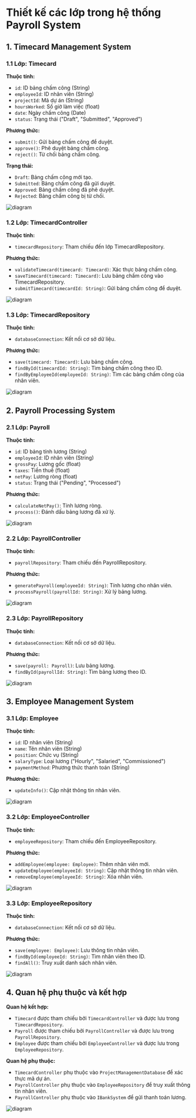 # **Thiết kế các lớp trong hệ thống Payroll System**

## 1. Timecard Management System

### 1.1 Lớp: Timecard

**Thuộc tính:**
- `id`: ID bảng chấm công (String)
- `employeeId`: ID nhân viên (String)
- `projectId`: Mã dự án (String)
- `hoursWorked`: Số giờ làm việc (float)
- `date`: Ngày chấm công (Date)
- `status`: Trạng thái ("Draft", "Submitted", "Approved")

**Phương thức:**
- `submit()`: Gửi bảng chấm công để duyệt.
- `approve()`: Phê duyệt bảng chấm công.
- `reject()`: Từ chối bảng chấm công.

**Trạng thái:**
- `Draft`: Bảng chấm công mới tạo.
- `Submitted`: Bảng chấm công đã gửi duyệt.
- `Approved`: Bảng chấm công đã phê duyệt.
- `Rejected`: Bảng chấm công bị từ chối.

![diagram](https://www.planttext.com/api/plantuml/png/NCyn3i8m30NGFQVm20CNoDI1XHaaPjCO22HDP3kLAiJ963WILo1aG9J5qd_IrvTVZsSdYgmb1jC7586TZzGZExWPW1LuPs6hx8TJYnHpI1FHPiwPquLw_TDpAYpxn5UgVWm9jR539GlhUbki-rhafmWWvH2zBfOMnkHT8ynrOwIPCNr6ltGt7GskVl86003__mC0)



### 1.2 Lớp: TimecardController

**Thuộc tính:**
- `timecardRepository`: Tham chiếu đến lớp TimecardRepository.

**Phương thức:**
- `validateTimecard(timecard: Timecard)`: Xác thực bảng chấm công.
- `saveTimecard(timecard: Timecard)`: Lưu bảng chấm công vào TimecardRepository.
- `submitTimecard(timecardId: String)`: Gửi bảng chấm công để duyệt.

![diagram](https://www.planttext.com/api/plantuml/png/UhzxlqDnIM9HIMbk3bToJc9niK98PcvgSc9HYdD-NabHVavEQf52DPU2Wgv22LGYABKWlpYp9B-eqWgk6246LAgWK9QOavcIM98AazQ0wKNeqBHIAClFJ04hBqui8rffQL9kPWc6Oa-Wyk2IeioyT9ZYMYw7rBmKeBS00000__y30000)

### 1.3 Lớp: TimecardRepository

**Thuộc tính:**
- `databaseConnection`: Kết nối cơ sở dữ liệu.

**Phương thức:**
- `save(timecard: Timecard)`: Lưu bảng chấm công.
- `findById(timecardId: String)`: Tìm bảng chấm công theo ID.
- `findByEmployeeId(employeeId: String)`: Tìm các bảng chấm công của nhân viên.

![diagram](https://www.planttext.com/api/plantuml/png/J8z12i8m44NtESKixS8B596Yk2W8Wdg1QJFAI9EKp5W8uibSU2IlO12jtNtuxttuhyUp4iMeLzUPjaCHEBAZ5gFTKn-4DSG4DmCm1ukA3GgjW_VKAWTVmgwvv9Xh0C61PlgLot6cA648R3_8YRrTfTgEM9t1WqRsv-9lJD2DwxkGYB92OvmeMnPT_BobkPkAlCrNtW000F__0m00)

## 2. Payroll Processing System

### 2.1 Lớp: Payroll

**Thuộc tính:**
- `id`: ID bảng tính lương (String)
- `employeeId`: ID nhân viên (String)
- `grossPay`: Lương gốc (float)
- `taxes`: Tiền thuế (float)
- `netPay`: Lương ròng (float)
- `status`: Trạng thái ("Pending", "Processed")

**Phương thức:**
- `calculateNetPay()`: Tính lương ròng.
- `process()`: Đánh dấu bảng lương đã xử lý.

![diagram](https://www.planttext.com/api/plantuml/png/N8un3i8m34NtdC8Z35mWKrSMXCG9hCHKaTouYXr4XNeo1ex45OWoeCBev_Vj_tw-1ZKiLYTsWL4LphWKOOQ70pX0YXukLb8U-qZJpB8G7N_nM4Ir1JrSMT0wCxoJRa4c-rFQPwkwkGGGa4DbD3frUxVtS9CK-suk4aZrorOtK8wj-GS00F__0m00)

### 2.2 Lớp: PayrollController

**Thuộc tính:**
- `payrollRepository`: Tham chiếu đến PayrollRepository.

**Phương thức:**
- `generatePayroll(employeeId: String)`: Tính lương cho nhân viên.
- `processPayroll(payrollId: String)`: Xử lý bảng lương.

![diagram](https://www.planttext.com/api/plantuml/png/UhzxlqDnIM9HIMbk3bToJc9niK90OcLHVawEStvU2OXEBLAevb9Gq5KeW8W7fHRa5sUMv1TLMi6K8eI02XKKqbFpKeiIIrAXiXgfkGKv-PMfgPufLWh19KMPUUcQLWfb-PafODK5HVd9gSN5CCLGMp3Lrd8vfEQb09q90000__y30000)

### 2.3 Lớp: PayrollRepository

**Thuộc tính:**
- `databaseConnection`: Kết nối cơ sở dữ liệu.

**Phương thức:**
- `save(payroll: Payroll)`: Lưu bảng lương.
- `findById(payrollId: String)`: Tìm bảng lương theo ID.

![diagram](https://www.planttext.com/api/plantuml/png/UhzxlqDnIM9HIMbk3bToJc9niK90OcLHVavEK6f1Vd5cINvHfK8rbuA2ha9AOabYKc9ngdD-NbvgSabcVfwLWdzI5f09b5PGA4uiIzKeWEYrWXcYQQLGbf-P0bQGbfcNubJfcG9Jv9bYfH1SKfIPbwu9LyzLo-MGcfS2T0m0003__mC0)

## 3. Employee Management System

### 3.1 Lớp: Employee

**Thuộc tính:**
- `id`: ID nhân viên (String)
- `name`: Tên nhân viên (String)
- `position`: Chức vụ (String)
- `salaryType`: Loại lương ("Hourly", "Salaried", "Commissioned")
- `paymentMethod`: Phương thức thanh toán (String)

**Phương thức:**
- `updateInfo()`: Cập nhật thông tin nhân viên.

![diagram](https://www.planttext.com/api/plantuml/png/UhzxlqDnIM9HIMbk3bToJc9niO9hRa5EVcLgga8rbuA2ha9cYfL2S4bHPbuwc9kNc9kA8b2GNvnPafcVXo9Od9YJM5GPKbc0fZQnCZSrhyGtjIGZ7zbO1ONIWfJ4abJFlBHy3KqhXRByp1IkMYw7rBmKeBi00000__y30000)

### 3.2 Lớp: EmployeeController

**Thuộc tính:**
- `employeeRepository`: Tham chiếu đến EmployeeRepository.

**Phương thức:**
- `addEmployee(employee: Employee)`: Thêm nhân viên mới.
- `updateEmployee(employeeId: String)`: Cập nhật thông tin nhân viên.
- `removeEmployee(employeeId: String)`: Xóa nhân viên.

![diagram](https://www.planttext.com/api/plantuml/png/UhzxlqDnIM9HIMbk3bToJc9niO9hRa5EVcLggdD-NabHVavEQf52DPU2Wgv2AbGYABKWlpYp9B-eqWgk6246LAgWa9YI0fFHW6b3ADQqKYZBpqm1gomjI4aiISLGx9bYfH1SKfIPbuwik2WrDx-C6CMrN0wfUIb0Fm40003__mC0)

### 3.3 Lớp: EmployeeRepository

**Thuộc tính:**
- `databaseConnection`: Kết nối cơ sở dữ liệu.

**Phương thức:**
- `save(employee: Employee)`: Lưu thông tin nhân viên.
- `findById(employeeId: String)`: Tìm nhân viên theo ID.
- `findAll()`: Truy xuất danh sách nhân viên.

![diagram](https://www.planttext.com/api/plantuml/png/H8v12i8m54JtESLVjWil44Igug8W5FG4QVzN8cbIyh-589xCXKVo2WRHk1jctWppUZmR5XFbEZerECCCkt5o8H4TQ0fi9SG4DmMm03HYUiEq3TxJ83Pu3Lr_oJB706ncgkXRrcMcrZ07Yn_aP3rkKei5Qr73KQBrv_hVAEZQkIhxUyko_8KhTLSDUSn_tm000F__0m00)

## 4. Quan hệ phụ thuộc và kết hợp

**Quan hệ kết hợp:**
- `Timecard` được tham chiếu bởi `TimecardController` và được lưu trong `TimecardRepository`.
- `Payroll` được tham chiếu bởi `PayrollController` và được lưu trong `PayrollRepository`.
- `Employee` được tham chiếu bởi `EmployeeController` và được lưu trong `EmployeeRepository`.

**Quan hệ phụ thuộc:**
- `TimecardController` phụ thuộc vào `ProjectManagementDatabase` để xác thực mã dự án.
- `PayrollController` phụ thuộc vào `EmployeeRepository` để truy xuất thông tin nhân viên.
- `PayrollController` phụ thuộc vào `IBankSystem` để gửi thanh toán lương.

![diagram](https://www.planttext.com/api/plantuml/png/UhzxlqDnIM9HIMbk3bT8PcvgSc9HYdD-NabHVavEQf62hgwT0amuABKWlpYp9B-eaYiWiHAa04qXL1H9dMjkGKv-PMegcaAOC99A77O75ELdfIQN-2Rc9QQdvgRcbRWabYGc9HQdud025fEnA_HqIipB3guiBadDvN98pKi1-Xy0003__mC0)


